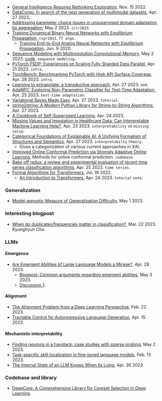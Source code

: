 
- [General Intelligence Requires Rethinking Exploration](https://arxiv.org/pdf/2211.07819.pdf), Nov. 15 2022.
- [DataComp: In search of the next generation of multimodal datasets](https://arxiv.org/pdf/2304.14108.pdf), Apr. 27 2023.
- [Addressing parameter choice issues in unsupervised domain adaptation by aggregation](https://arxiv.org/pdf/2305.01281.pdf), May 2 2023. `iclr2023`.
- [Training Dynamical Binary Neural Networks with Equilibrium Propagation](https://openaccess.thecvf.com/content/CVPR2021W/BiVision/papers/Laydevant_Training_Dynamical_Binary_Neural_Networks_With_Equilibrium_Propagation_CVPRW_2021_paper.pdf), `cvpr2021`. `ff algo`.
  - [Training End-to-End Analog Neural Networks with Equilibrium Propagation](https://arxiv.org/pdf/2006.01981.pdf), Jun. 9 2020.
- [Sequence Modeling with Multiresolution Convolutional Memory](https://arxiv.org/pdf/2305.01638.pdf), May 2 2023. [code](https://github.com/thjashin/multires-conv). `sequence modeling`.
- [PyTorch FSDP: Experiences on Scaling Fully Sharded Data Parallel](https://arxiv.org/pdf/2304.11277.pdf), Apr. 21 2023. `infra`.
- [TorchBench: Benchmarking PyTorch with High API Surface Coverage](https://arxiv.org/pdf/2304.14226.pdf), Apr. 28 2023. `infra`.
- [Learning to extrapolate: a transductive approach](https://arxiv.org/pdf/2304.14329.pdf), Apr. 27 2023. `ood`.
- [AdaNPC: Exploring Non-Parametric Classifier for Test-Time Adaptation](https://arxiv.org/pdf/2304.12566.pdf), Apr. 25 2023. `test-time adaptation`.
- [Variational Bayes Made Easy](https://arxiv.org/pdf/2304.14251.pdf), Apr. 27 2023. `tutorial`.
- [string2string: A Modern Python Library for String-to-String Algorithms](https://arxiv.org/pdf/2304.14395.pdf), Apr. 27 2023.
- [A Cookbook of Self-Supervised Learning](https://arxiv.org/abs/2304.12210), Apr. 24 2023.
- [Missing Values and Imputation in Healthcare Data: Can Interpretable Machine Learning Help?](https://arxiv.org/pdf/2304.11749.pdf), Apr. 23 2023. `interpretability` vs `missing value`.
- [Categorical Foundations of Explainable AI: A Unifying Formalism of Structures and Semantics](https://arxiv.org/pdf/2304.14094.pdf), Apr. 27 2023. `interpretabilty` `theory`.
  - Gives a categorization of various current approaches in XAI.
- [Improved Online Conformal Prediction via Strongly Adaptive Online Learning](https://github.com/salesforce/online_conformal), Methods for online conformal prediction. `codebase`.
- [Bake off redux: a review and experimental evaluation of recent time series classification algorithms](https://arxiv.org/pdf/2304.13029.pdf), Apr. 25 2023. `time series`.
- [Formal Algorithms for Transformers](https://arxiv.org/pdf/2207.09238.pdf), Jul. 19 2022.
  - [An Introduction to Transformers](https://arxiv.org/pdf/2304.10557.pdf), Apr. 24 2023. `tutorial` `note`.

### Generalization

- [Model-agnostic Measure of Generalization Difficulty](https://arxiv.org/pdf/2305.01034.pdf), May 1 2023.

### Interesting blogpost

- [When do duplicates/frequencies matter in classification?](https://kyunghyuncho.me/when-do-duplicates-frequencies-matter-in-classification/), Mar. 22 2023. Kyunghyun Cho.

### LLMs

#### Emergence

- [Are Emergent Abilities of Large Language Models a Mirage?](https://arxiv.org/pdf/2304.15004.pdf), Apr. 28 2023.
  - [Blogpost: Common arguments regarding emergent abilities](https://www.jasonwei.net/blog/common-arguments-regarding-emergent-abilities), May 3 2023.
  - [Discussion 1](https://twitter.com/AndrewLampinen/status/1652962934107127808).

#### Alignment

- [The Alignment Problem from a Deep Learning Perspective](https://arxiv.org/pdf/2209.00626.pdf), Feb. 22 2023.
- [Tractable Control for Autoregressive Language Generation](https://arxiv.org/abs/2304.07438), Apr. 15 2023.

#### Mechanistic interpretability

- [Finding neurons in a haystack: case studies with sparse probing](https://arxiv.org/pdf/2305.01610.pdf), May 2 2023.
- [Task-specific skill localization in fine-tuned language models](https://arxiv.org/pdf/2302.06600.pdf), Feb. 13 2023.
- [The Internal State of an LLM Knows When its Lying](https://arxiv.org/pdf/2304.13734.pdf), Apr. 26 2023.

### Codebase and library

- [DeepCore: A Comprehensive Library for Coreset Selection in Deep Learning](https://github.com/PatrickZH/DeepCore).
